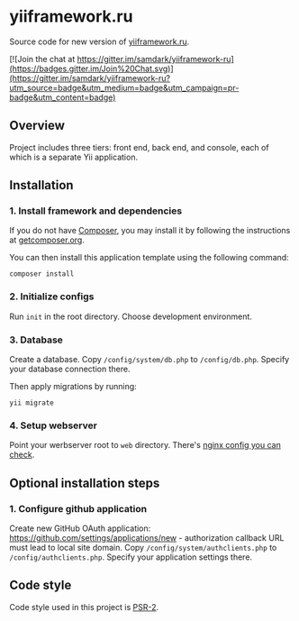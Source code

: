 yiiframework.ru
===============

Source code for new version of [yiiframework.ru](http://yiiframework.ru/).

[![Join the chat at https://gitter.im/samdark/yiiframework-ru](https://badges.gitter.im/Join%20Chat.svg)](https://gitter.im/samdark/yiiframework-ru?utm_source=badge&utm_medium=badge&utm_campaign=pr-badge&utm_content=badge)

Overview
--------

Project includes three tiers: front end, back end, and console, each of which
is a separate Yii application.

Installation
------------

### 1. Install framework and dependencies

If you do not have [Composer](http://getcomposer.org/), you may install it by following the instructions
at [getcomposer.org](http://getcomposer.org/doc/00-intro.md#installation-nix).

You can then install this application template using the following command:

```
composer install
```

### 2. Initialize configs

Run `init` in the root directory. Choose development environment.

### 3. Database

Create a database. Copy `/config/system/db.php` to `/config/db.php`. Specify your database connection there.

Then apply migrations by running:

```
yii migrate
```

### 4. Setup webserver

Point your werbserver root to `web` directory.
There's [nginx config you can check](https://github.com/samdark/yiiframework-ru/tree/master/server/nginx).

Optional installation steps
---------------------------

### 1. Configure github application

Create new GitHub OAuth application: https://github.com/settings/applications/new - authorization callback URL must lead to local site domain.
Copy `/config/system/authclients.php` to `/config/authclients.php`. Specify your application settings there.

Code style
----------

Code style used in this project is [PSR-2](http://www.php-fig.org/psr/psr-2/).